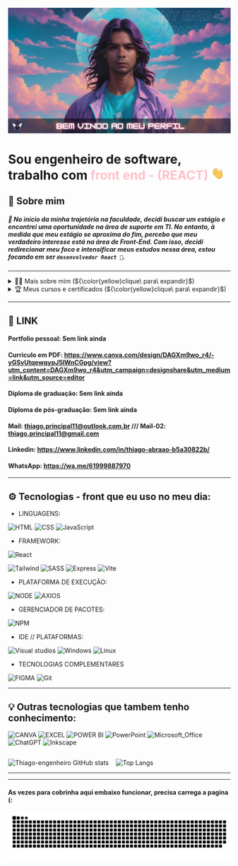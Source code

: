 

![image](https://github.com/Thiago-engenheiro/Thiago-engenheiro/blob/main/Imagens/Blue%20Modern%20Illustrative%20Gaming%20Influencer%20YouTube%20Channel%20Art.png?raw=true)

<h1>Sou engenheiro de software, trabalho com <span style="color: pink;">front end - (REACT)</span>&nbsp;<img src="https://raw.githubusercontent.com/ABSphreak/ABSphreak/master/gifs/Hi.gif" width="30px"></h1>

## 👤 Sobre mim

##### 📝 No início da minha trajetória na faculdade, decidi buscar um estágio e encontrei uma oportunidade na área de suporte em TI. No entanto, à medida que meu estágio se aproxima do fim, percebo que meu verdadeiro interesse está na área de Front-End. Com isso, decidi redirecionar meu foco e intensificar meus estudos nessa área, estou focando em ser  `desenvolvedor React 🚀`.

---

<!-- Dropdown -->
<details>
  <summary>👨‍💻 Mais sobre mim  (${\color{yellow}clique\ para\ expandir}$)</summary>

  - 💬 Prometo que logo terá algum texto legal aqui.

   ---

  - 💼 (2020 --- 2024 ) Fiz dois anos de estagio em infraestutura no CGEE
 
	 <details>
	   <summary> 👀 Mais sobre o cargo  (${\color{yellow}clique\ para\ expandir}$)</summary>
		 
	  <br>
	  
	  	- Minhas atividades realizadas durante o estagio, era o atendimento de demandas via plataforma do GLPI (central de serviço) comparável ao nível de funcionário de infraestrutura de nível 1 e 2
	   
	  	- Aprendizados técnicos durante o estágio:
	   
		    -- configuração de hardwares
		    -- configuração de softwares
		    -- Conhecimento técnico de operação em ambiente Microsoft Windows, Apple,  Linux
		    -- Microsoft Office, OpenOffice
		    -- Navegadores
	            -- Excel
	
	
	</details>

 ---

  - 📚 Faço engenharia de software e estou no 8º semestre (pretendo fazer Pós em Front-End) e atualmente estou estudando principalmente pela plataforma da Alura.

 ---

  - 🧐 Curiosidade: apesar do nariz um pouco grande, eu não sinto cheiro das coisas kkk.

 ---
O que estou escutando nessa exato momento é...

[![spotify-github-profile](https://spotify-github-profile.kittinanx.com/api/view?uid=31uktwvxmbw5kdm54j5z3ldqpcta&cover_image=true&theme=default&show_offline=true&background_color=121212&interchange=true&bar_color_cover=true)](https://spotify-github-profile.kittinanx.com/api/view?uid=31uktwvxmbw5kdm54j5z3ldqpcta&redirect=true)

---

  </details>

<!-- Dropdown -->
<details>
  <summary> 🏆 Meus cursos e certificados  (${\color{yellow}clique\ para\ expandir}$)</summary>

  ---

<details>
	<summary>🌐 front-end (${\color{yellow}clique\ para\ expandir}$)</summary> 
 <br>
 <br>
 

  <details>
            <summary> 🟠 HTML // 🔵 CSS  (${\color{yellow}clique\ para\ expandir}$)</summary>

>
 - Praticando CSS: Grid e Flexbox: https://cursos.alura.com.br/certificate/2b100a07-b0dd-4846-b007-e29d40cf6736?lang=pt_BR
 - HTML e CSS: trabalhando com responsividade e publicação de projetos: https://cursos.alura.com.br/certificate/b6cec22b-fb52-4adf-b5ff-7e4bdd02bfa7?lang=pt_BR
 - HTML e CSS: responsividade com mobile-first: https://cursos.alura.com.br/certificate/58a38997-f681-4e32-a564-fcea74c3cc05?lang=pt_BR
 - HTML e CSS: praticando HTML/CSS: https://cursos.alura.com.br/certificate/fb0878d8-dd61-457d-992e-91fb0fea1418?lang=pt_BR
 - HTML e CSS: Classes, posicionamento e Flexbox: https://cursos.alura.com.br/certificate/cfb5dbf4-977a-483b-9f9f-6eab40a4d8fa?lang=pt_BR
 - HTML e CSS: cabeçalho, footer e variáveis CSS: https://cursos.alura.com.br/certificate/f08f4f25-c548-45cd-b46e-0b156e357059?lang=pt_BR
 - HTML e CSS: ambientes de desenvolvimento, estrutura de arquivos e tags: https://cursos.alura.com.br/certificate/f08f4f25-c548-45cd-b46e-0b156e357059?lang=pt_BR
 - CSS: Flexbox e layouts responsivos: https://cursos.alura.com.br/certificate/775f5945-e037-4b6c-92c0-1848b9270962?lang=pt_BR
 - CSS: construindo layouts com Grid: https://cursos.alura.com.br/certificate/83e4ee14-2a0a-4457-8c5b-c6912109f51f?lang=pt_BR
 - Arquitetura CSS: descomplicando os problemas: https://cursos.alura.com.br/certificate/7ba703c1-2454-4910-a2a7-03d7742c7d95?lang=pt_BR
 - Acessibilidade no HTML: escrevendo códigos semânticos para inclusão: https://cursos.alura.com.br/certificate/3809a31a-229a-4cd8-aa01-71d56a89850c?lang=pt_BR

</details>

<details>
            <summary> 🟡 JavaScript (${\color{yellow}clique\ para\ expandir}$)</summary>

>
- Lógica de programação: praticando com desafios: https://cursos.alura.com.br/certificate/ddc9b6b3-7fc1-445e-8880-0ca71aa886db?lang=pt_BR
- Lógica de programação: mergulhe em programação com JavaScript: https://cursos.alura.com.br/certificate/467df380-c9c0-4b41-b800-4b00fbfc91c8?lang=pt_BR
- Lógica de programação: explore funções e listas: https://cursos.alura.com.br/certificate/21d18082-f521-4f0b-8948-e5514b673515?lang=pt_BR
- JavaScript: validações e reconhecimento de voz: https://cursos.alura.com.br/certificate/eeeb0bfe-37f9-4515-b0d0-4537a0cd7075?lang=pt_BR
- JavaScript: métodos de array: https://cursos.alura.com.br/certificate/7e5dcdea-ee66-44cf-a552-02e95d3fb668?lang=pt_BR
- JavaScript: manipulando elementos no DOM: https://cursos.alura.com.br/certificate/0d4c6e42-da87-4273-8769-820c9dc1b867?lang=pt_BR
- JavaScript: explorando a manipulação de elementos e da localStorage: https://cursos.alura.com.br/certificate/5923da51-139e-48a4-a681-7a1466b6450e?lang=pt_BR
- JavaScript: explorando a linguagem: https://cursos.alura.com.br/certificate/306e0580-7a39-4562-82df-d40640d423ed?lang=pt_BR
- JavaScript: entendendo promises e async/await: https://cursos.alura.com.br/certificate/32b86fdc-028d-45df-9fcc-a60702666e35?lang=pt_BR
- JavaScript: consumindo e tratando dados de uma API: https://cursos.alura.com.br/certificate/c4592abe-c407-43b4-bbf0-630de1f81dc5?lang=pt_BR
- JavaScript: construindo páginas dinâmicas: https://cursos.alura.com.br/certificate/e9e7c2d3-781d-43f6-ab6e-eac3caf05471?lang=pt_BR
- JavaScript para Web: Crie páginas dinâmicas: https://cursos.alura.com.br/certificate/9fbf82dc-a8eb-4aa5-87f8-a888cff326be?lang=pt_BR
- JavaScript: implementando CRUD com requisições HTTP: https://cursos.alura.com.br/certificate/523a7f89-ca14-48fe-99f2-956d87010ef8?lang=pt_BR
- JavaScript: criando requisições: https://cursos.alura.com.br/certificate/fa3baad8-45c1-48e1-9dfa-1273291f4f2d?lang=pt_BR
- JavaScript: evoluindo a sua aplicação com ES6+: https://cursos.alura.com.br/certificate/9672e986-b96e-49b1-8987-193d473a96af?lang=pt_BR
- Node.js e terminal: dominando o ambiente de desenvolvimento front-end: https://cursos.alura.com.br/certificate/59fa489f-39e0-485f-a82b-28f0bc414993?lang=pt_BR

  </details>

  <details>
            <summary> 🔵 TypeScript (${\color{yellow}clique\ para\ expandir}$)</summary>

>
- vazio
  </details>


  


<details>
            <summary> 🔴 React (${\color{yellow}clique\ para\ expandir}$)</summary>

>
-  React: desenvolvendo com JavaScript: https://cursos.alura.com.br/certificate/e8a73a46-0414-4811-ba99-7a75d51b7cdd?lang=pt_BR
-  React: como os componentes funcionam: https://cursos.alura.com.br/certificate/cb4e19b4-442b-4547-9423-130df14ec3bd?lang=pt_BR
  
</details>

<details>
            <summary> 🟢 Banco de dados (${\color{yellow}clique\ para\ expandir}$)</summary>

>
- vazio

</details>


<details>
            <summary> 🟣 frameworks (${\color{yellow}clique\ para\ expandir}$)</summary>
  
>
- Tailwind CSS: estilizando a sua página com classes utilitárias: https://cursos.alura.com.br/certificate/3c630609-260e-45ef-b51c-4bd38bfd569b?lang=pt_BR
- SASS e CSS: estilizando um site: https://cursos.alura.com.br/certificate/3cb387ee-ecbc-473a-9c6f-7fc847c4928b?lang=pt_BR

</details>

</details>

____

<details>
            <summary> ⚪ Outras tecnologias (${\color{yellow}clique\ para\ expandir}$)</summary>
<br>
<br>
            
>
<details>
            <summary>  🅆 WordPress (${\color{yellow}clique\ para\ expandir}$)</summary>

- WordPress: crie sites com Elementor e Figma: https://cursos.alura.com.br/certificate/cfed676f-2469-43c0-a7fa-f04f242b9a35?lang=pt_BR

</details>

<details>
            <summary> 🖥️ UX (${\color{yellow}clique\ para\ expandir}$)</summary>

- UX: entenda a experiência de usuário: https://cursos.alura.com.br/certificate/586c73e5-5493-46bf-b189-455600b5cd88?lang=pt_BR
- UX Design: como construir uma persona: https://cursos.alura.com.br/certificate/ec1381f5-7dd4-4361-bc96-e2290ff22508?lang=pt_BR
- UX Design: elaborando projetos estratégicos: https://cursos.alura.com.br/certificate/335722b7-a712-459c-8737-e07d572933b1?lang=pt_BR
- UX Design: concepção do produto pós-pesquisa: https://cursos.alura.com.br/certificate/24c84f6a-a002-47c4-aafb-4b78f214798a?lang=pt_BR
- UX Design: criando um portfólio em UX: https://cursos.alura.com.br/certificate/208aafdd-e46b-4105-9d52-ccd71c74897a?lang=pt_BR

</details>

<details>
            <summary> 🐍 Python (${\color{yellow}clique\ para\ expandir}$)</summary>

- Curso de Python 3 do básico ao avançado: https://www.udemy.com/certificate/UC-7d87ddba-afe2-4108-a9da-c85543898544/

</details>

<details>
            <summary> 📊 Power BI(${\color{yellow}clique\ para\ expandir}$)</summary>

- Power BI: conhecendo o serviço: https://cursos.alura.com.br/certificate/ec0b76b5-d739-4bb1-a326-ff255cef1da6?lang=pt_BR

</details>

<details>
            <summary> 🔄 Git e GitHub (${\color{yellow}clique\ para\ expandir}$)</summary>

- Git e GitHub: compartilhando e colaborando em projetos: https://cursos.alura.com.br/certificate/70551b6e-885c-4826-92f2-cd8d59cb7898?lang=pt_BR

</details>

<details>
            <summary> 🟩 Excel (${\color{yellow}clique\ para\ expandir}$)</summary>

- Excel: domine o editor de planilhas: https://cursos.alura.com.br/certificate/0771ddcb-099c-4564-bc34-e41afdc9333f?lang=pt_BR
- Funções com Excel: operações matemáticas e filtros: https://cursos.alura.com.br/certificate/879fd03e-c99f-4e4a-a10d-d44d7c2facb2?lang=pt_BR
- Recursos Visuais com Excel: explorando gráficos e formatos: https://cursos.alura.com.br/certificate/51090e33-7fdc-4634-859c-f119220b96d4?lang=pt_BR
- Excel: aprendendo lógica booleana e busca por valores: https://cursos.alura.com.br/certificate/fe125b6b-e046-4cf7-805b-ee2e2e0f26fd?lang=pt_BR
- Excel: utilizando tabelas dinâmicas e gráficos dinâmicos: https://cursos.alura.com.br/certificate/4c6748f5-62f1-4d38-bedf-de5f63d45522?lang=pt_BR

</details>

<details>
            <summary> 🖌️ Canva (${\color{yellow}clique\ para\ expandir}$)</summary>

- Canva: crie designs digitais para redes sociais: https://cursos.alura.com.br/certificate/11ad5169-b13d-4d28-aa31-cdaa9ce7f696?lang=pt_BR
- Canva: criando apresentações comerciais: https://cursos.alura.com.br/certificate/523b24e6-f067-4581-a7d0-9b307c114d5b?lang=pt_BR
- Canva: crie um e-book com apoio da Inteligência Artificial: https://cursos.alura.com.br/certificate/da082124-f2f4-4e93-b987-0aa6cab5c3f9?lang=pt_BR
- Canva: criando vídeos com motion graphics: https://cursos.alura.com.br/certificate/0e5ef558-7248-4fdc-aea9-fd08528a5d45?lang=pt_BR
- Canva: criação de portfólio, currículo e cartão pessoal: https://cursos.alura.com.br/certificate/97b5ea2b-7980-4713-8ec8-bb9fd9ecefd7?lang=pt_BR

</details>

<details>
            <summary> 🎨 Figma (${\color{yellow}clique\ para\ expandir}$)</summary>

- vazio

</details>

<details>
            <summary> 🖍️ Inkscape (${\color{yellow}clique\ para\ expandir}$)</summary>

- vazio

</details>


</details>

--- 

<details>
            <summary> 💯 Melhoria pessoal (${\color{yellow}clique\ para\ expandir}$)</summary>
<br>
<br>


 <details>
            <summary> 🗣️ Comunicação (${\color{yellow}clique\ para\ expandir}$)</summary>

>
- Comunicação: como se expressar bem e ser compreendido: https://cursos.alura.com.br/certificate/f25bb25d-d01f-40cc-ac90-1f934827d8c5?lang=pt_BR
- Oratória: conquiste a atenção do seu público: https://cursos.alura.com.br/certificate/d6e920b3-b53a-4b4f-a25f-2a1675db193d?lang=pt_BR
- Oratória: supere desafios com confiança: https://cursos.alura.com.br/certificate/2f4349b8-5606-403b-85f7-f30c4fc0f588?lang=pt_BR
- Feedback efetivo: utilizando ferramentas para comunicação transformadora: https://cursos.alura.com.br/certificate/32085569-9468-45ad-9a76-23165b27687c?lang=pt_BR
- Comunicação não violenta: consciência para agir: https://cursos.alura.com.br/certificate/e02cfe10-d704-4ec7-82b1-fe714332923f?lang=pt_BR
- Comunicação não violenta parte 2: mantendo a empatia: https://cursos.alura.com.br/certificate/a5712bc2-a9e4-44e0-b92d-fe719de8c14d?lang=pt_BR
- Comunicação assertiva: reduzindo conflitos e frustrações: https://cursos.alura.com.br/certificate/e4026cb1-9025-4134-9d90-e24d43b7b2b4?lang=pt_BR

- Negociação parte 1: práticas essenciais: https://cursos.alura.com.br/certificate/39367777-902f-4e52-96ce-8711e3a57c2e?lang=pt_BR
- Negociação parte 2: técnicas avançadas: https://cursos.alura.com.br/certificate/16fe6243-08e9-4050-94e8-a64f45095bac?lang=pt_BR

</details>

<details>
            <summary> 🕒 Agilidade (${\color{yellow}clique\ para\ expandir}$)</summary>
	
>	
- vazio

 
</details>

<details>
            <summary> 👑 Liderança (${\color{yellow}clique\ para\ expandir}$)</summary>
	
>	
- vazio

 
</details>

<details>
            <summary> 😊 Habilidades e comportamento (${\color{yellow}clique\ para\ expandir}$)</summary>
	
>
- Pontos fortes parte 1: descubra os seus e aprenda a gerenciá-los: https://cursos.alura.com.br/certificate/29801d2a-79d9-4d7e-8731-2358e9053a97?lang=pt_BR
- Pontos fortes parte 2: habilidades e competências: https://cursos.alura.com.br/certificate/20a54ca6-2a2f-4de0-9548-240ad14d6a10?lang=pt_BR
- Estresse parte 1: buscando qualidade de vida: https://cursos.alura.com.br/certificate/9aaf8259-5a9c-42f7-bd23-de9b482a4259?lang=pt_BR
- Eficácia parte 1: hábitos para sua proatividade: https://cursos.alura.com.br/certificate/cc744427-cdc8-4086-b3eb-bde9dde642ab?lang=pt_BR
- Estresse parte 2: equilibre seu estilo de vida: https://cursos.alura.com.br/certificate/fa34086e-b519-4bbf-9837-d47e9c76c867?lang=pt_BR

</details>

<details>
            <summary> 📈 Educação financeira (${\color{yellow}clique\ para\ expandir}$)</summary>
	
>	
- vazio

 
</details>

</details>

____

<details>
            <summary> ◻️ formaçãoes (${\color{yellow}clique\ para\ expandir}$)</summary>
<br>
        
>
- Negociação: https://cursos.alura.com.br/degree/certificate/ad25718d-1c4f-47bf-a3d4-c25be335003b?lang=pt_BR
- Comunicação: https://cursos.alura.com.br/degree/certificate/b970c3a9-caca-4588-869c-06244e6ed8f3?lang=pt_BR
- Desenvolvimento Front-end: cursos para criar aplicações web com HTML, CSS e JavaScript: https://cursos.alura.com.br/degree/certificate/dc86511a-d548-4c94-899c-d74c7e95d8b0?lang=pt_BR
- UX Design: https://cursos.alura.com.br/degree/certificate/4714661a-f1e9-4813-9039-1f4ab95f3629?lang=pt_BR
- Canva: https://cursos.alura.com.br/degree/certificate/0cba87c6-c4b2-4abc-ba07-07b6a3bc3b39?lang=pt_BR
- Excel: https://cursos.alura.com.br/degree/certificate/da6454d2-e9f1-434d-9319-c9c37927805c?lang=pt_BR
- A partir do zero: iniciante em programação: https://cursos.alura.com.br/degree/certificate/0b7b199f-aeb9-4e32-9eba-dc62bd794b15?lang=pt_BR
- CSS: aprofunde em estilos: https://cursos.alura.com.br/degree/certificate/b9ec62d3-3474-4fcd-8380-788149de214c?lang=pt_BR
- A partir do zero: HTML e CSS para projetos web: https://cursos.alura.com.br/degree/certificate/9fc9752e-39c6-4ea5-8b75-4ba1ffd2e52e?lang=pt_BR
  
</details>

</details>



---
	
## 🔗 LINK 


#### Portfolio pessoal: Sem link ainda 
#### Curriculo em PDF: https://www.canva.com/design/DAGXm9wo_r4/-yGSvUtqewqypJ5IWnCGpg/view?utm_content=DAGXm9wo_r4&utm_campaign=designshare&utm_medium=link&utm_source=editor
#### Diploma de graduação: Sem link ainda 
#### Diploma de pós-graduação: Sem link ainda 
#### Mail: thiago.principal11@outlook.com.br  /// Mail-02: thiago.principal11@gmail.com
#### Linkedin: https://www.linkedin.com/in/thiago-abraao-b5a30822b/
#### WhatsApp: https://wa.me/61999887970

---

## ⚙️ Tecnologias - front que eu uso no meu dia:

 - LINGUAGENS:
   
![HTML](https://img.shields.io/badge/HTML5-E34F26?style=for-the-badge&logo=html5&logoColor=white)
![CSS](https://img.shields.io/badge/CSS-239120?&style=for-the-badge&logo=css3&logoColor=white)
![JavaScript](https://img.shields.io/badge/JavaScript-F7DF1E?style=for-the-badge&logo=javascript&logoColor=black)
<!--![Typerscript](https://img.shields.io/badge/TypeScript-007ACC?style=for-the-badge&logo=typescript&logoColor=white) -->

- FRAMEWORK:
  
![React](https://img.shields.io/badge/React-20232A?style=for-the-badge&logo=react&logoColor=61DAFB)
<!--![Bootstrap](https://img.shields.io/badge/Bootstrap-563D7C?style=for-the-badge&logo=bootstrap&logoColor=white![Git])-->
![Tailwind](https://img.shields.io/badge/Tailwind_CSS-38B2AC?style=for-the-badge&logo=tailwind-css&logoColor=white)
![SASS](https://img.shields.io/badge/Sass-CC6699?style=for-the-badge&logo=sass&logoColor=white)
![Express](https://img.shields.io/badge/Express%20js-000000?style=for-the-badge&logo=express&logoColor=white)
![Vite](https://img.shields.io/badge/vite-%23646CFF.svg?style=for-the-badge&logo=vite&logoColor=white)


- PLATAFORMA DE EXECUÇÃO:

![NODE](https://img.shields.io/badge/Node%20js-339933?style=for-the-badge&logo=nodedotjs&logoColor=white)
![AXIOS](https://img.shields.io/badge/axios-671ddf?&style=for-the-badge&logo=axios&logoColor=white)

- GERENCIADOR DE PACOTES:

![NPM](https://img.shields.io/badge/NPM-%23CB3837.svg?style=for-the-badge&logo=npm&logoColor=white)

<!--- BANCO DE DADOS:-->

<!--!![MySQL](https://img.shields.io/badge/MySQL-005C84?style=for-the-badge&logo=mysql&logoColor=white)-->

- IDE // PLATAFORMAS:

![Visual studios](https://img.shields.io/badge/Visual_Studio_Code-0078D4?style=for-the-badge&logo=visual%20studio%20code&logoColor=white)
![Windows](https://img.shields.io/badge/Windows_11-0078d4?style=for-the-badge&logo=windows-11&logoColor=white)
![Linux](https://img.shields.io/badge/Linux-FCC624?style=for-the-badge&logo=linux&logoColor=black)

- TECNOLOGIAS COMPLEMENTARES 

![FIGMA](https://img.shields.io/badge/Figma-F24E1E?style=for-the-badge&logo=figma&logoColor=white)
![Git](https://img.shields.io/badge/GIT-E44C30?style=for-the-badge&logo=git&logoColor=white)

---

## 💡 Outras tecnologias que tambem tenho conhecimento:

![CANVA](https://img.shields.io/badge/Canva-%2300C4CC.svg?&style=for-the-badge&logo=Canva&logoColor=white)
![EXCEL](https://img.shields.io/badge/Microsoft_Excel-217346?style=for-the-badge&logo=microsoft-excel&logoColor=white)
![POWER BI](https://img.shields.io/badge/Power_Bi-F7DF1E?style=for-the-badge&logo=microsoft-excel&logoColor=black)
![PowerPoint](https://img.shields.io/badge/Microsoft_PowerPoint-B7472A?style=for-the-badge&logo=microsoft-powerpoint&logoColor=white)
![Microsoft_Office](https://img.shields.io/badge/Microsoft_Office-D83B01?style=for-the-badge&logo=microsoft-office&logoColor=white)
![ChatGPT](https://img.shields.io/badge/ChatGPT-74aa9c?style=for-the-badge&logo=openai&logoColor=white)
![Inkscape](https://img.shields.io/badge/Inkscape-000000?style=for-the-badge&logo=Inkscape&logoColor=white)


##
![Thiago-engenheiro GitHub stats](https://github-readme-stats.vercel.app/api?username=Thiago-engenheiro&show_icons=true&theme=panda)&nbsp;&nbsp;&nbsp;&nbsp;![Top Langs](https://github-readme-stats.vercel.app/api/top-langs/?username=Thiago-engenheiro&layout=compact&theme=panda)




---
<!-- Dropdown 
## 🖍 PORTFOLIO DOS REPOSITORIO FAVORITOS:

- Ainda não fiz
- Ainda não fiz
- Ainda não fiz
- Ainda não fiz
- Ainda não fiz
-->

---
#### As vezes para cobrinha aqui embaixo funcionar, precisa carrega a pagina (:    
<picture>
  <source
    media="(prefers-color-scheme: dark)"
    srcset="https://raw.githubusercontent.com/platane/snk/output/github-contribution-grid-snake-dark.svg"
  />
  <source
    media="(prefers-color-scheme: light)"
    srcset="https://raw.githubusercontent.com/platane/snk/output/github-contribution-grid-snake.svg"
  />
  <img
    alt="github contribution grid snake animation"
    src="https://raw.githubusercontent.com/platane/snk/output/github-contribution-grid-snake.svg"
  />
</picture>
